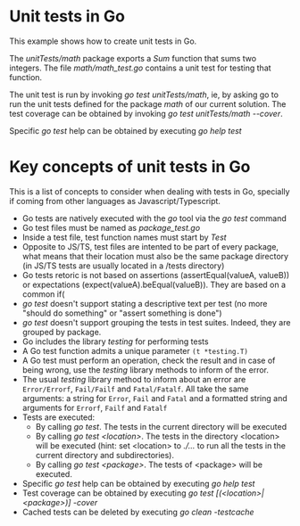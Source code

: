 # Unit tests in Go

This example shows how to create unit tests in Go. 

The _unitTests/math_ package exports a _Sum_ function that sums two integers. The file _math/math_test.go_ contains a unit test for testing that function.

The unit test is run by invoking _go test unitTests/math_, ie, by asking go to run the unit tests defined for the package _math_ of our current solution. The test coverage can be obtained by invoking _go test unitTests/math --cover_.

Specific _go test_ help can be obtained by executing _go help test_

# Key concepts of unit tests in Go

This is a list of concepts to consider when dealing with tests in Go, specially if coming from other languages as Javascript/Typescript.

- Go tests are natively executed with the _go_ tool via the _go test_ command
- Go test files must be named as _package\_test.go_
- Inside a test file, test function names must start by _Test_
- Opposite to JS/TS, test files are intented to be part of every package, what means that their location must also be the same package directory (in JS/TS tests are usually located in a /tests directory)
- Go tests retoric is not based on assertions (assertEqual(valueA, valueB)) or expectations (expect(valueA).beEqual(valueB)). They are based on a common if(<comparison>
- _go test_ doesn't support stating a descriptive text per test (no more "should do something" or "assert something is done")
- _go test_ doesn't support grouping the tests in test suites. Indeed, they are grouped by package.
- Go includes the library _testing_ for performing tests
- A Go test function admits a unique parameter `(t *testing.T)`
- A Go test must perform an operation, check the result and in case of being wrong, use the _testing_ library methods to inform of the error.
- The usual _testing_ library method to inform about an error are `Error/Errorf`, `Fail/Failf` and `Fatal/Fatalf`. All take the same arguments: a string for `Error`, `Fail` and `Fatal` and a formatted string and arguments for `Errorf`, `Failf` and `Fatalf`
- Tests are executed:
  - By calling _go test_. The tests in the current directory will be executed
  - By calling _go test \<location\>_. The tests in the directory \<location\> will be executed (hint: set \<location\> to _./..._ to run all the tests in the current directory and subdirectories).
  - By calling _go test \<package\>_. The tests of \<package\> will be executed.
- Specific _go test_ help can be obtained by executing _go help test_
- Test coverage can be obtained by executing _go test [(\<location\>|\<package\>)] -cover_
- Cached tests can be deleted by executing _go clean -testcache_